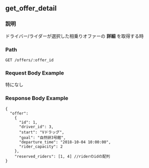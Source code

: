 ## get_offer_detail

### 説明
ドライバー/ライダーが選択した相乗りオファーの **詳細** を取得する時

### Path
```
GET /offers/:offer_id
```

### Request Body Example
特になし

### Response Body Example
```
{
  "offer": 
    {
      "id": 1,
      "driver_id": 3,
      "start": "Vドラッグ",
      "goal": "自然研3号館", 
      "departure_time": "2018-10-04 10:00:00",
      "rider_capacity": 2
    },
    "reserved_riders": [1, 4] //riderのidの配列
}
```
